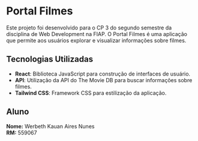 # Portal Filmes

Este projeto foi desenvolvido para o CP 3 do segundo semestre da disciplina de Web Development na FIAP. O Portal Filmes é uma aplicação que permite aos usuários explorar e visualizar informações sobre filmes.

## Tecnologias Utilizadas

- **React**: Biblioteca JavaScript para construção de interfaces de usuário.
- **API**: Utilização da API do The Movie DB para buscar informações sobre filmes.
- **Tailwind CSS**: Framework CSS para estilização da aplicação.

## Aluno
**Nome:** Werbeth Kauan Aires Nunes  
**RM:** 559067
